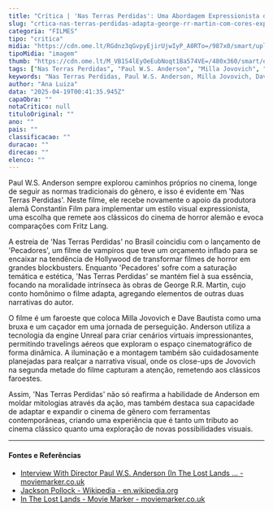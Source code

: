 ```yaml
---
title: "Crítica | 'Nas Terras Perdidas': Uma Abordagem Expressionista de George R.R. Martin por Paul W.S. Anderson"
slug: "crtica-nas-terras-perdidas-adapta-george-rr-martin-com-cores-expressionistas"
categoria: "FILMES"
tipo: "critica"
midia: "https://cdn.ome.lt/RGdnz3qGvpyEjirUjwIyP_A0RTo=/987x0/smart/uploads/conteudo/fotos/nasterrasperdidastopo3_TLs2UQB.jpg"
tipoMidia: "imagem"
thumb: "https://cdn.ome.lt/M_VB1S4lEyOeEubNoqt1Ba574VE=/480x360/smart/extras/conteudos/inthelostlandstb_hPTlJTk.jpg"
tags: ["Nas Terras Perdidas", "Paul W.S. Anderson", "Milla Jovovich", "Dave Bautista", "George R.R. Martin", "cinema expressionista", "tecnologia Unreal", "crítica de cinema"]
keywords: "Nas Terras Perdidas, Paul W.S. Anderson, Milla Jovovich, Dave Bautista, George R.R. Martin, cinema expressionista, tecnologia Unreal, crítica de cinema"
author: "Ana Luiza"
data: "2025-04-19T00:41:35.945Z"
capaObra: ""
notaCritico: null
tituloOriginal: ""
ano: ""
pais: ""
classificacao: ""
duracao: ""
direcao: ""
elenco: ""
---
```


Paul W.S. Anderson sempre explorou caminhos próprios no cinema, longe de seguir as normas tradicionais do gênero, e isso é evidente em 'Nas Terras Perdidas'. Neste filme, ele recebe novamente o apoio da produtora alemã Constantin Film para implementar um estilo visual expressionista, uma escolha que remete aos clássicos do cinema de horror alemão e evoca comparações com Fritz Lang.

A estreia de 'Nas Terras Perdidas' no Brasil coincidiu com o lançamento de 'Pecadores', um filme de vampiros que teve um orçamento inflado para se encaixar na tendência de Hollywood de transformar filmes de horror em grandes blockbusters. Enquanto 'Pecadores' sofre com a saturação temática e estética, 'Nas Terras Perdidas' se mantém fiel à sua essência, focando na moralidade intrínseca às obras de George R.R. Martin, cujo conto homônimo o filme adapta, agregando elementos de outras duas narrativas do autor.

O filme é um faroeste que coloca Milla Jovovich e Dave Bautista como uma bruxa e um caçador em uma jornada de perseguição. Anderson utiliza a tecnologia da engine Unreal para criar cenários virtuais impressionantes, permitindo travelings aéreos que exploram o espaço cinematográfico de forma dinâmica. A iluminação e a montagem também são cuidadosamente planejadas para realçar a narrativa visual, onde os close-ups de Jovovich na segunda metade do filme capturam a atenção, remetendo aos clássicos faroestes.

Assim, 'Nas Terras Perdidas' não só reafirma a habilidade de Anderson em moldar mitologias através da ação, mas também destaca sua capacidade de adaptar e expandir o cinema de gênero com ferramentas contemporâneas, criando uma experiência que é tanto um tributo ao cinema clássico quanto uma exploração de novas possibilidades visuais.

---

#### Fontes e Referências

- [Interview With Director Paul W.S. Anderson (In The Lost Lands ... - moviemarker.co.uk](https://moviemarker.co.uk/interview-with-director-paul-w-s-anderson-in-the-lost-lands/)
- [Jackson Pollock - Wikipedia - en.wikipedia.org](https://en.wikipedia.org/wiki/Jackson_Pollock)
- [In The Lost Lands - Movie Marker - moviemarker.co.uk](https://moviemarker.co.uk/in-the-lost-lands-%E2%98%85%E2%98%85%E2%98%85%E2%98%85%E2%98%85/)